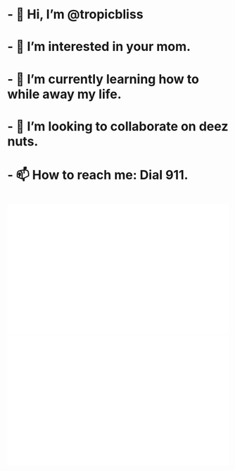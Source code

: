 # - 👋 Hi, I’m @tropicbliss
# - 👀 I’m interested in your mom.
# - 🌱 I’m currently learning how to while away my life.
# - 💞️ I’m looking to collaborate on deez nuts.
# - 📫 How to reach me: Dial 911.
#
<div align="center">

<a href="https://github.com/chronicallyunfunny/github-stats">
  
![](https://raw.githubusercontent.com/chronicallyunfunny/github-stats/master/generated/overview.svg)
![](https://github.com/chronicallyunfunny/github-stats/blob/master/generated/languages.svg)

</a>

</div>
